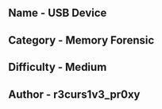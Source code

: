 ## Name - USB Device

## Category - Memory Forensic

## Difficulty - Medium

## Author - r3curs1v3_pr0xy
